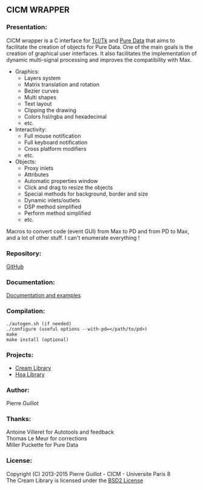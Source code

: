 ## CICM WRAPPER

### Presentation:

CICM wrapper is a C interface for [Tcl/Tk](https://www.tcl.tk/ "Tcl/Tk") and [Pure Data](http://msp.ucsd.edu/software.html "PD") that aims to facilitate the creation of objects for Pure Data.  One of the main goals is the creation of graphical user interfaces.  It also facilitates the implementation of dynamic multi-signal processing and improves the compatibility with Max.

- Graphics:
	- Layers system
	- Matrix translation and rotation
	- Bezier curves
	- Multi shapes
	- Text layout
	- Clipping the drawing
	- Colors hsl/rgba and hexadecimal
	- etc.
- Interactivity:
	- Full mouse notification
	- Full keyboard notification
	- Cross platform modifiers
	- etc.
- Objects:
	- Proxy inlets
	- Attributes
	- Automatic properties window
	- Click and drag to resize the objects
	- Special methods for background, border and size
	- Dynamic inlets/outlets
	- DSP method simplified
	- Perform method simplified
	- etc.  

Macros to convert code (event GUI) from Max to PD and from PD to Max, and a lot of other stuff.  I can't enumerate everything !

### Repository:

[GitHub](https://github.com/CICM/CicmWrapper "GitHub")

### Documentation:

[Documentation and examples](http://cicm.github.io/CicmWrapper "Documentation")

### Compilation:

	./autogen.sh (if needed)
	./configure (useful options --with-pd=</path/to/pd>)
	make
	make install (optional)

### Projects:

- [Cream Library](https://github.com/CICM/CreamLibrary "Cream")
- [Hoa Library](https://github.com/CICM/HoaLibrary-Light "Hoa")

### Author:

Pierre Guillot

### Thanks:

Antoine Villeret for Autotools and feedback  
Thomas Le Meur for corrections  
Miller Puckette for Pure Data

### License:

Copyright (C) 2013-2015 Pierre Guillot - CICM - Universite Paris 8  
The Cream Library is licensed under the [BSD2 License](http://opensource.org/licenses/BSD-2-Clause "BSD2")

